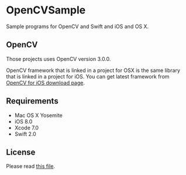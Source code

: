 # OpenCVSample

Sample programs for OpenCV and Swift and iOS and OS X.


## OpenCV

Those projects uses OpenCV version 3.0.0.

OpenCV framework that is linked in a project for OSX is the same library that is linked in a project for iOS.
You can get latest framework from [OpenCV for iOS download page](http://sourceforge.net/projects/opencvlibrary/files/opencv-ios/3.0.0/).


## Requirements

* Mac OS X Yosemite
* iOS 8.0
* Xcode 7.0
* Swift 2.0


## License

Please read [this file](LICENSE).
